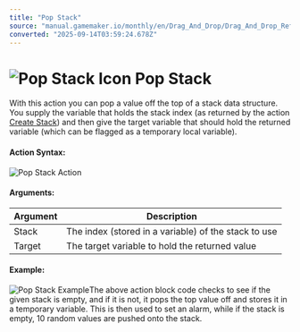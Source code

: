```yaml
---
title: "Pop Stack"
source: "manual.gamemaker.io/monthly/en/Drag_And_Drop/Drag_And_Drop_Reference/Data_Structures/Pop_Stack.htm"
converted: "2025-09-14T03:59:24.678Z"
---
```


# ![Pop Stack Icon](../../../assets/Images/Scripting_Reference/Drag_And_Drop/Reference/Data_Structures/i_DS_Pop_Stack.png) Pop Stack

With this action you can pop a value off the top of a stack data structure. You supply the variable that holds the stack index (as returned by the action [Create Stack](Create_Stack.md)) and then give the target variable that should hold the returned variable (which can be flagged as a temporary local variable).

#### Action Syntax:

![Pop Stack Action](../../../assets/Images/Scripting_Reference/Drag_And_Drop/Reference/Data_Structures/a_DS_Pop_Stack.png)

#### Arguments:

| Argument | Description |
| --- | --- |
| Stack | The index (stored in a variable) of the stack to use |
| Target | The target variable to hold the returned value |

#### Example:

![Pop Stack Example](../../../assets/Images/Scripting_Reference/Drag_And_Drop/Reference/Data_Structures/e_DS_Pop_Stack.png)The above action block code checks to see if the given stack is empty, and if it is not, it pops the top value off and stores it in a temporary variable. This is then used to set an alarm, while if the stack is empty, 10 random values are pushed onto the stack.